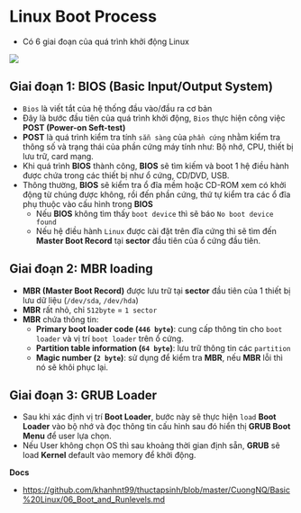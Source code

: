 # Linux Boot Process
- Có 6 giai đoạn của quá trình khởi động Linux

![](https://camo.githubusercontent.com/f61ead520610d1b022086df82ee703ff43960723cb115a42e044b92b8874c2be/68747470733a2f2f7777772e6c696e75786e69782e636f6d2f77702d636f6e74656e742f75706c6f6164732f323031332f30342f4c696e75782d426f6f74696e672d70726f636573732e706e67)

## Giai đoạn 1: BIOS (Basic Input/Output System)
- `Bios` là viết tắt của hệ thống đầu vào/đầu ra cơ bản
- Đây là bước đầu tiên của quá trình khởi động, `Bios` thực hiện công việc **POST (Power-on Seft-test)**
- **POST** là quá trình kiểm tra tính `sẵn sàng` của `phần cứng` nhằm kiểm tra thông số và trạng thái của phần cứng máy tính như: Bộ nhớ, CPU, thiết bị lưu trữ, card mạng.
- Khi quá trình **BIOS** thành công, **BIOS** sẽ tìm kiếm và boot 1 hệ điều hành được chứa trong các thiết bị như ổ cứng, CD/DVD, USB.
- Thông thường, **BIOS** sẽ kiểm tra ổ đĩa mềm hoặc CD-ROM xem có khởi động từ chúng được không, rồi đến phần cứng, thứ tự kiểm tra các ổ đĩa phụ thuộc vào cấu hình trong **BIOS**
     + Nếu **BIOS** không tìm thấy `boot device` thì sẽ báo `No boot device found`
     + Nếu hệ điều hành `Linux` được cài đặt trên đĩa cứng thì sẽ tìm đến **Master Boot Record** tại **sector** đầu tiên của ổ cứng đầu tiên.

## Giai đoạn 2: MBR loading
- **MBR (Master Boot Record)** được lưu trữ tại **sector** đầu tiên của 1 thiết bị lưu dữ liệu (`/dev/sda`, `/dev/hda`)
- **MBR** rất nhỏ, chỉ `512byte` = `1 sector`
- **MBR** chứa thông tin:
    + **Primary boot loader code (`446 byte`)**: cung cấp thông tin cho `boot loader` và vị trí `boot loader` trên ổ cứng.
    + **Partition table information (`64 byte`)**: lưu trữ thông tin các `partition`
    + **Magic number (`2 byte`)**: sử dụng để kiểm tra **MBR**, nếu **MBR** lỗi thì nó sẽ khôi phục lại.

## Giai đoạn 3: GRUB Loader
- Sau khi xác định vị trí **Boot Loader**, bước này sẽ thực hiện `load` **Boot Loader** vào bộ nhớ và đọc thông tin cấu hình sau đó hiển thị **GRUB Boot Menu** để user lựa chọn.
- Nếu User không chọn OS thì sau khoảng thời gian định sẵn, **GRUB** sẽ load **Kernel** default vào memory để khởi động.

__Docs__
- https://github.com/khanhnt99/thuctapsinh/blob/master/CuongNQ/Basic%20Linux/06_Boot_and_Runlevels.md